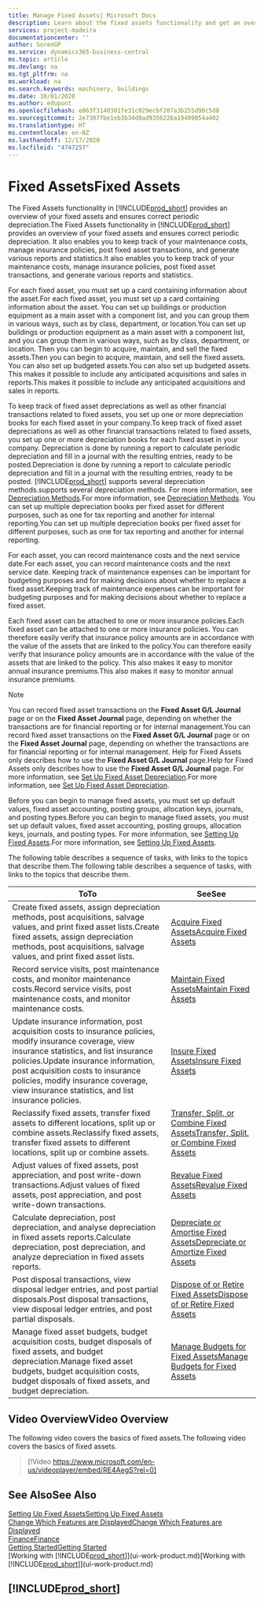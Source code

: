 ```yaml
---
title: Manage Fixed Assets| Microsoft Docs
description: Learn about the fixed assets functionality and get an overview of how to work with fixed assets.
services: project-madeira
documentationcenter: ''
author: SorenGP
ms.service: dynamics365-business-central
ms.topic: article
ms.devlang: na
ms.tgt_pltfrm: na
ms.workload: na
ms.search.keywords: machinery, buildings
ms.date: 10/01/2020
ms.author: edupont
ms.openlocfilehash: e863f3140301fe31c029ecbf207a3b255d90c5d8
ms.sourcegitcommit: 2e7307fbe1eb3b34d0ad9356226a19409054a402
ms.translationtype: HT
ms.contentlocale: en-NZ
ms.lasthandoff: 12/17/2020
ms.locfileid: "4747257"
---
```

# <a name="fixed-assets"></a><span data-ttu-id="b732e-103">Fixed Assets</span><span class="sxs-lookup"><span data-stu-id="b732e-103">Fixed Assets</span></span>
<span data-ttu-id="b732e-104">The Fixed Assets functionality in [!INCLUDE[prod_short](includes/prod_short.md)] provides an overview of your fixed assets and ensures correct periodic depreciation.</span><span class="sxs-lookup"><span data-stu-id="b732e-104">The Fixed Assets functionality in [!INCLUDE[prod_short](includes/prod_short.md)] provides an overview of your fixed assets and ensures correct periodic depreciation.</span></span> <span data-ttu-id="b732e-105">It also enables you to keep track of your maintenance costs, manage insurance policies, post fixed asset transactions, and generate various reports and statistics.</span><span class="sxs-lookup"><span data-stu-id="b732e-105">It also enables you to keep track of your maintenance costs, manage insurance policies, post fixed asset transactions, and generate various reports and statistics.</span></span>

<span data-ttu-id="b732e-106">For each fixed asset, you must set up a card containing information about the asset.</span><span class="sxs-lookup"><span data-stu-id="b732e-106">For each fixed asset, you must set up a card containing information about the asset.</span></span> <span data-ttu-id="b732e-107">You can set up buildings or production equipment as a main asset with a component list, and you can group them in various ways, such as by class, department, or location.</span><span class="sxs-lookup"><span data-stu-id="b732e-107">You can set up buildings or production equipment as a main asset with a component list, and you can group them in various ways, such as by class, department, or location.</span></span> <span data-ttu-id="b732e-108">Then you can begin to acquire, maintain, and sell the fixed assets.</span><span class="sxs-lookup"><span data-stu-id="b732e-108">Then you can begin to acquire, maintain, and sell the fixed assets.</span></span> <span data-ttu-id="b732e-109">You can also set up budgeted assets.</span><span class="sxs-lookup"><span data-stu-id="b732e-109">You can also set up budgeted assets.</span></span> <span data-ttu-id="b732e-110">This makes it possible to include any anticipated acquisitions and sales in reports.</span><span class="sxs-lookup"><span data-stu-id="b732e-110">This makes it possible to include any anticipated acquisitions and sales in reports.</span></span>

<span data-ttu-id="b732e-111">To keep track of fixed asset depreciations as well as other financial transactions related to fixed assets, you set up one or more depreciation books for each fixed asset in your company.</span><span class="sxs-lookup"><span data-stu-id="b732e-111">To keep track of fixed asset depreciations as well as other financial transactions related to fixed assets, you set up one or more depreciation books for each fixed asset in your company.</span></span> <span data-ttu-id="b732e-112">Depreciation is done by running a report to calculate periodic depreciation and fill in a journal with the resulting entries, ready to be posted.</span><span class="sxs-lookup"><span data-stu-id="b732e-112">Depreciation is done by running a report to calculate periodic depreciation and fill in a journal with the resulting entries, ready to be posted.</span></span> [!INCLUDE[prod_short](includes/prod_short.md)] <span data-ttu-id="b732e-113">supports several depreciation methods.</span><span class="sxs-lookup"><span data-stu-id="b732e-113">supports several depreciation methods.</span></span> <span data-ttu-id="b732e-114">For more information, see [Depreciation Methods](fa-depreciation-methods.md).</span><span class="sxs-lookup"><span data-stu-id="b732e-114">For more information, see [Depreciation Methods](fa-depreciation-methods.md).</span></span> <span data-ttu-id="b732e-115">You can set up multiple depreciation books per fixed asset for different purposes, such as one for tax reporting and another for internal reporting.</span><span class="sxs-lookup"><span data-stu-id="b732e-115">You can set up multiple depreciation books per fixed asset for different purposes, such as one for tax reporting and another for internal reporting.</span></span>

<span data-ttu-id="b732e-116">For each asset, you can record maintenance costs and the next service date.</span><span class="sxs-lookup"><span data-stu-id="b732e-116">For each asset, you can record maintenance costs and the next service date.</span></span> <span data-ttu-id="b732e-117">Keeping track of maintenance expenses can be important for budgeting purposes and for making decisions about whether to replace a fixed asset.</span><span class="sxs-lookup"><span data-stu-id="b732e-117">Keeping track of maintenance expenses can be important for budgeting purposes and for making decisions about whether to replace a fixed asset.</span></span>

<span data-ttu-id="b732e-118">Each fixed asset can be attached to one or more insurance policies.</span><span class="sxs-lookup"><span data-stu-id="b732e-118">Each fixed asset can be attached to one or more insurance policies.</span></span> <span data-ttu-id="b732e-119">You can therefore easily verify that insurance policy amounts are in accordance with the value of the assets that are linked to the policy.</span><span class="sxs-lookup"><span data-stu-id="b732e-119">You can therefore easily verify that insurance policy amounts are in accordance with the value of the assets that are linked to the policy.</span></span> <span data-ttu-id="b732e-120">This also makes it easy to monitor annual insurance premiums.</span><span class="sxs-lookup"><span data-stu-id="b732e-120">This also makes it easy to monitor annual insurance premiums.</span></span>

> [!NOTE]  
>   <span data-ttu-id="b732e-121">You can record fixed asset transactions on the **Fixed Asset G/L Journal** page or on the **Fixed Asset Journal** page, depending on whether the transactions are for financial reporting or for internal management.</span><span class="sxs-lookup"><span data-stu-id="b732e-121">You can record fixed asset transactions on the **Fixed Asset G/L Journal** page or on the **Fixed Asset Journal** page, depending on whether the transactions are for financial reporting or for internal management.</span></span> <span data-ttu-id="b732e-122">Help for Fixed Assets only describes how to use the **Fixed Asset G/L Journal** page.</span><span class="sxs-lookup"><span data-stu-id="b732e-122">Help for Fixed Assets only describes how to use the **Fixed Asset G/L Journal** page.</span></span> <span data-ttu-id="b732e-123">For more information, see [Set Up Fixed Asset Depreciation](fa-how-setup-depreciation.md).</span><span class="sxs-lookup"><span data-stu-id="b732e-123">For more information, see [Set Up Fixed Asset Depreciation](fa-how-setup-depreciation.md).</span></span>

<span data-ttu-id="b732e-124">Before you can begin to manage fixed assets, you must set up default values, fixed asset accounting, posting groups, allocation keys, journals, and posting types.</span><span class="sxs-lookup"><span data-stu-id="b732e-124">Before you can begin to manage fixed assets, you must set up default values, fixed asset accounting, posting groups, allocation keys, journals, and posting types.</span></span> <span data-ttu-id="b732e-125">For more information, see [Setting Up Fixed Assets](fa-setup.md).</span><span class="sxs-lookup"><span data-stu-id="b732e-125">For more information, see [Setting Up Fixed Assets](fa-setup.md).</span></span>

<span data-ttu-id="b732e-126">The following table describes a sequence of tasks, with links to the topics that describe them.</span><span class="sxs-lookup"><span data-stu-id="b732e-126">The following table describes a sequence of tasks, with links to the topics that describe them.</span></span>

| <span data-ttu-id="b732e-127">To</span><span class="sxs-lookup"><span data-stu-id="b732e-127">To</span></span> | <span data-ttu-id="b732e-128">See</span><span class="sxs-lookup"><span data-stu-id="b732e-128">See</span></span> |
| --- | --- |
| <span data-ttu-id="b732e-129">Create fixed assets, assign depreciation methods, post acquisitions, salvage values, and print fixed asset lists.</span><span class="sxs-lookup"><span data-stu-id="b732e-129">Create fixed assets, assign depreciation methods, post acquisitions, salvage values, and print fixed asset lists.</span></span> |[<span data-ttu-id="b732e-130">Acquire Fixed Assets</span><span class="sxs-lookup"><span data-stu-id="b732e-130">Acquire Fixed Assets</span></span>](fa-how-acquire.md) |
| <span data-ttu-id="b732e-131">Record service visits, post maintenance costs, and monitor maintenance costs.</span><span class="sxs-lookup"><span data-stu-id="b732e-131">Record service visits, post maintenance costs, and monitor maintenance costs.</span></span> |[<span data-ttu-id="b732e-132">Maintain Fixed Assets</span><span class="sxs-lookup"><span data-stu-id="b732e-132">Maintain Fixed Assets</span></span>](fa-how-maintain.md) |
| <span data-ttu-id="b732e-133">Update insurance information, post acquisition costs to insurance policies, modify insurance coverage, view insurance statistics, and list insurance policies.</span><span class="sxs-lookup"><span data-stu-id="b732e-133">Update insurance information, post acquisition costs to insurance policies, modify insurance coverage, view insurance statistics, and list insurance policies.</span></span> |[<span data-ttu-id="b732e-134">Insure Fixed Assets</span><span class="sxs-lookup"><span data-stu-id="b732e-134">Insure Fixed Assets</span></span>](fa-how-insure.md) |
| <span data-ttu-id="b732e-135">Reclassify fixed assets, transfer fixed assets to different locations, split up or combine assets.</span><span class="sxs-lookup"><span data-stu-id="b732e-135">Reclassify fixed assets, transfer fixed assets to different locations, split up or combine assets.</span></span> |[<span data-ttu-id="b732e-136">Transfer, Split, or Combine Fixed Assets</span><span class="sxs-lookup"><span data-stu-id="b732e-136">Transfer, Split, or Combine Fixed Assets</span></span>](fa-how-trans-split-combine.md) |
| <span data-ttu-id="b732e-137">Adjust values of fixed assets, post appreciation, and post write-down transactions.</span><span class="sxs-lookup"><span data-stu-id="b732e-137">Adjust values of fixed assets, post appreciation, and post write-down transactions.</span></span> |[<span data-ttu-id="b732e-138">Revalue Fixed Assets</span><span class="sxs-lookup"><span data-stu-id="b732e-138">Revalue Fixed Assets</span></span>](fa-how-revalue.md) |
| <span data-ttu-id="b732e-139">Calculate depreciation, post depreciation, and analyse depreciation in fixed assets reports.</span><span class="sxs-lookup"><span data-stu-id="b732e-139">Calculate depreciation, post depreciation, and  analyze depreciation in fixed assets reports.</span></span> |[<span data-ttu-id="b732e-140">Depreciate or Amortise Fixed Assets</span><span class="sxs-lookup"><span data-stu-id="b732e-140">Depreciate or Amortize Fixed Assets</span></span>](fa-how-depreciate-amortize.md) |
| <span data-ttu-id="b732e-141">Post disposal transactions, view disposal ledger entries, and post partial disposals.</span><span class="sxs-lookup"><span data-stu-id="b732e-141">Post disposal transactions, view disposal ledger entries, and post partial disposals.</span></span> |[<span data-ttu-id="b732e-142">Dispose of or Retire Fixed Assets</span><span class="sxs-lookup"><span data-stu-id="b732e-142">Dispose of or Retire Fixed Assets</span></span>](fa-how-dispose-retire.md) |
| <span data-ttu-id="b732e-143">Manage fixed asset budgets, budget acquisition costs, budget disposals of fixed assets, and budget depreciation.</span><span class="sxs-lookup"><span data-stu-id="b732e-143">Manage fixed asset budgets, budget acquisition costs, budget disposals of fixed assets, and budget depreciation.</span></span> |[<span data-ttu-id="b732e-144">Manage Budgets for Fixed Assets</span><span class="sxs-lookup"><span data-stu-id="b732e-144">Manage Budgets for Fixed Assets</span></span>](fa-how-manage-budgets.md) |

## <a name="video-overview"></a><span data-ttu-id="b732e-145">Video Overview</span><span class="sxs-lookup"><span data-stu-id="b732e-145">Video Overview</span></span>
<span data-ttu-id="b732e-146">The following video covers the basics of fixed assets.</span><span class="sxs-lookup"><span data-stu-id="b732e-146">The following video covers the basics of fixed assets.</span></span>

> [!Video https://www.microsoft.com/en-us/videoplayer/embed/RE4AegS?rel=0]

## <a name="see-also"></a><span data-ttu-id="b732e-147">See Also</span><span class="sxs-lookup"><span data-stu-id="b732e-147">See Also</span></span>
[<span data-ttu-id="b732e-148">Setting Up Fixed Assets</span><span class="sxs-lookup"><span data-stu-id="b732e-148">Setting Up Fixed Assets</span></span>](fa-setup.md)  
[<span data-ttu-id="b732e-149">Change Which Features are Displayed</span><span class="sxs-lookup"><span data-stu-id="b732e-149">Change Which Features are Displayed</span></span>](ui-experiences.md)  
[<span data-ttu-id="b732e-150">Finance</span><span class="sxs-lookup"><span data-stu-id="b732e-150">Finance</span></span>](finance.md)  
[<span data-ttu-id="b732e-151">Getting Started</span><span class="sxs-lookup"><span data-stu-id="b732e-151">Getting Started</span></span>](product-get-started.md)  
<span data-ttu-id="b732e-152">[Working with [!INCLUDE[prod_short](includes/prod_short.md)]](ui-work-product.md)</span><span class="sxs-lookup"><span data-stu-id="b732e-152">[Working with [!INCLUDE[prod_short](includes/prod_short.md)]](ui-work-product.md)</span></span>

## [!INCLUDE[prod_short](includes/free_trial_md.md)]  
 
